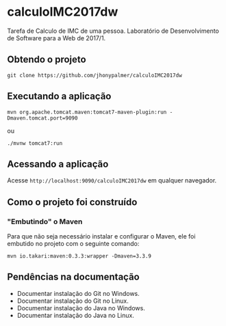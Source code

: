 # calculoIMC2017dw
Tarefa de Calculo de IMC de uma pessoa.
Laboratório de Desenvolvimento de Software para a Web de 2017/1.

## Obtendo o projeto

`git clone https://github.com/jhonypalmer/calculoIMC2017dw`

## Executando a aplicação

`mvn org.apache.tomcat.maven:tomcat7-maven-plugin:run -Dmaven.tomcat.port=9090`

ou

`./mvnw tomcat7:run`

## Acessando a aplicação

Acesse `http://localhost:9090/calculoIMC2017dw` em qualquer navegador.

## Como o projeto foi construído

### "Embutindo" o Maven

Para que não seja necessário instalar e configurar o Maven, ele foi embutido no projeto com o seguinte comando:

`mvn io.takari:maven:0.3.3:wrapper -Dmaven=3.3.9`

## Pendências na documentação

* Documentar instalação do Git no Windows.
* Documentar instalação do Git no Linux.
* Documentar instalação do Java no Windows.
* Documentar instalação do Java no Linux.